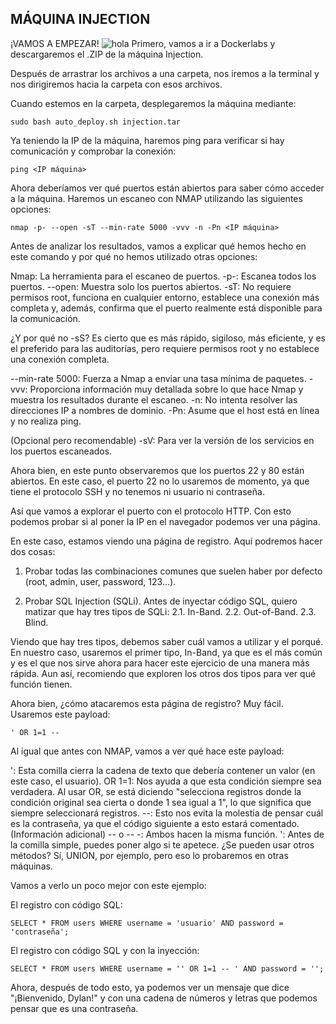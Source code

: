 ## MÁQUINA INJECTION

¡VAMOS A EMPEZAR!
![hola](Dockerlabs/Foto_de_la_maquina_injection.png)
Primero, vamos a ir a Dockerlabs y descargaremos el .ZIP de la máquina Injection.

Después de arrastrar los archivos a una carpeta, nos iremos a la terminal y nos dirigiremos hacia la carpeta con esos archivos.

Cuando estemos en la carpeta, desplegaremos la máquina mediante:

```
sudo bash auto_deploy.sh injection.tar
```

Ya teniendo la IP de la máquina, haremos ping para verificar si hay comunicación y comprobar la conexión:

```
ping <IP máquina>
```

Ahora deberíamos ver qué puertos están abiertos para saber cómo acceder a la máquina. Haremos un escaneo con NMAP utilizando las siguientes opciones:

```
nmap -p- --open -sT --min-rate 5000 -vvv -n -Pn <IP máquina>
```

Antes de analizar los resultados, vamos a explicar qué hemos hecho en este comando y por qué no hemos utilizado otras opciones:

Nmap: La herramienta para el escaneo de puertos.
-p-: Escanea todos los puertos.
--open: Muestra solo los puertos abiertos.
-sT: No requiere permisos root, funciona en cualquier entorno, establece una conexión más completa y, además, confirma que el puerto realmente está disponible para la comunicación.

¿Y por qué no -sS?
Es cierto que es más rápido, sigiloso, más eficiente, y es el preferido para las auditorías, pero requiere permisos root y no establece una conexión completa.

--min-rate 5000: Fuerza a Nmap a enviar una tasa mínima de paquetes.
-vvv: Proporciona información muy detallada sobre lo que hace Nmap y muestra los resultados durante el escaneo.
-n: No intenta resolver las direcciones IP a nombres de dominio.
-Pn: Asume que el host está en línea y no realiza ping.

(Opcional pero recomendable) 
-sV: Para ver la versión de los servicios en los puertos escaneados.

Ahora bien, en este punto observaremos que los puertos 22 y 80 están abiertos. En este caso, el puerto 22 no lo usaremos de momento, ya que tiene el protocolo SSH y no tenemos ni usuario ni contraseña.

Así que vamos a explorar el puerto con el protocolo HTTP. Con esto podemos probar si al poner la IP en el navegador podemos ver una página.

En este caso, estamos viendo una página de registro. Aquí podremos hacer dos cosas:

1. Probar todas las combinaciones comunes que suelen haber por defecto (root, admin, user, password, 123...).

2. Probar SQL Injection (SQLi). Antes de inyectar código SQL, quiero matizar que hay tres tipos de SQLi:
2.1. In-Band.
2.2. Out-of-Band.
2.3. Blind.
   
Viendo que hay tres tipos, debemos saber cuál vamos a utilizar y el porqué. En nuestro caso, usaremos el primer tipo, In-Band, ya que es el más común y es el que nos sirve ahora para hacer este ejercicio de una manera más rápida. Aun así, recomiendo que exploren los otros dos tipos para ver qué función tienen.

Ahora bien, ¿cómo atacaremos esta página de registro? Muy fácil. Usaremos este payload:

```
' OR 1=1 --
```

Al igual que antes con NMAP, vamos a ver qué hace este payload:

': Esta comilla cierra la cadena de texto que debería contener un valor (en este caso, el usuario).
OR 1=1: Nos ayuda a que esta condición siempre sea verdadera. Al usar OR, se está diciendo "selecciona registros donde la condición original sea cierta o donde 1 sea igual a 1", lo que significa que siempre seleccionará registros.
--: Esto nos evita la molestia de pensar cuál es la contraseña, ya que el código siguiente a esto estará comentado.
(Información adicional)
-- o -- -: Ambos hacen la misma función.
': Antes de la comilla simple, puedes poner algo si te apetece.
¿Se pueden usar otros métodos? Sí, UNION, por ejemplo, pero eso lo probaremos en otras máquinas.

Vamos a verlo un poco mejor con este ejemplo:

El registro con código SQL:

```
SELECT * FROM users WHERE username = 'usuario' AND password = 'contraseña';
```
El registro con código SQL y con la inyección:

```
SELECT * FROM users WHERE username = '' OR 1=1 -- ' AND password = '';
```

Ahora, después de todo esto, ya podemos ver un mensaje que dice "¡Bienvenido, Dylan!" y con una cadena de números y letras que podemos pensar que es una contraseña.
